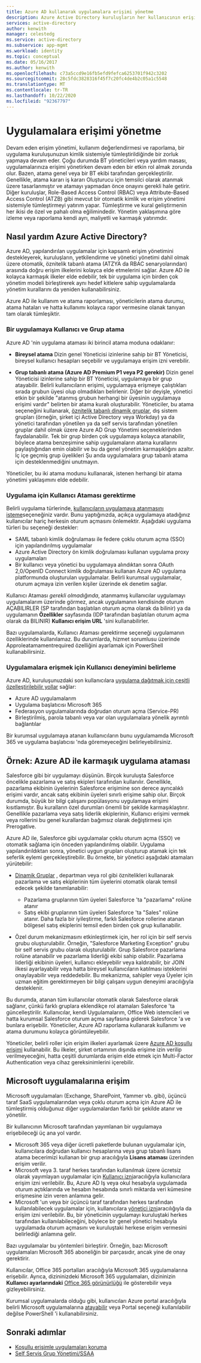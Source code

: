 ```yaml
---
title: Azure AD kullanarak uygulamalara erişimi yönetme
description: Azure Active Directory kuruluşların her kullanıcının erişimi olan uygulamaları nasıl belirtmesini sağladığını açıklar.
services: active-directory
author: kenwith
manager: celestedg
ms.service: active-directory
ms.subservice: app-mgmt
ms.workload: identity
ms.topic: conceptual
ms.date: 05/16/2017
ms.author: kenwith
ms.openlocfilehash: c73a5ccd9e16fb5efd9fefca6253701f942c3202
ms.sourcegitcommit: 28c5fdc3828316f45f7c20fc4de4b2c05a1c5548
ms.translationtype: MT
ms.contentlocale: tr-TR
ms.lasthandoff: 10/22/2020
ms.locfileid: "92367797"
---
```

# <a name="managing-access-to-apps"></a>Uygulamalara erişimi yönetme

Devam eden erişim yönetimi, kullanım değerlendirmesi ve raporlama, bir uygulama kuruluşunuzun kimlik sistemiyle tümleştirildiğinde bir zorluk yapmaya devam eder. Çoğu durumda BT yöneticileri veya yardım masası, uygulamalarınıza erişimi yönetirken devam eden bir etkin rol almak zorunda olur. Bazen, atama genel veya bir BT ekibi tarafından gerçekleştirilir. Genellikle, atama kararı iş kararı Oluşturucu için temsilci olarak atanmak üzere tasarlanmıştır ve atamayı yapmadan önce onayını gerekli hale getirir.  Diğer kuruluşlar, Role-Based Access Control (RBAC) veya Attribute-Based Access Control (ATZB) gibi mevcut bir otomatik kimlik ve erişim yönetimi sistemiyle tümleştirmeyi yatırım yapar. Tümleştirme ve kural geliştirmenin her ikisi de özel ve pahalı olma eğilimindedir. Yönetim yaklaşımına göre izleme veya raporlama kendi ayrı, maliyetli ve karmaşık yatırımdır.

## <a name="how-does-azure-active-directory-help"></a>Nasıl yardım Azure Active Directory?

Azure AD, yapılandırılan uygulamalar için kapsamlı erişim yönetimini destekleyerek, kuruluşların, yetkilendirme ve yönetici yönetimi dahil olmak üzere otomatik, öznitelik tabanlı atama (ATZYA da RBAC senaryolarından) arasında doğru erişim ilkelerini kolayca elde etmelerini sağlar. Azure AD ile kolayca karmaşık ilkeler elde edebilir, tek bir uygulama için birden çok yönetim modeli birleştirerek aynı hedef kitlelere sahip uygulamalarda yönetim kurallarını da yeniden kullanabilirsiniz.

Azure AD ile kullanım ve atama raporlaması, yöneticilerin atama durumu, atama hataları ve hatta kullanımı kolayca rapor vermesine olanak tanıyan tam olarak tümleşiktir.

### <a name="assigning-users-and-groups-to-an-app"></a>Bir uygulamaya Kullanıcı ve Grup atama

Azure AD 'nin uygulama ataması iki birincil atama moduna odaklanır:

* **Bireysel atama** Dizin genel Yöneticisi izinlerine sahip bir BT Yöneticisi, bireysel kullanıcı hesapları seçebilir ve uygulamaya erişim izni verebilir.

* **Grup tabanlı atama (Azure AD Premium P1 veya P2 gerekir)** Dizin genel Yöneticisi izinlerine sahip bir BT Yöneticisi, uygulamaya bir grup atayabilir. Belirli kullanıcıların erişimi, uygulamaya erişmeye çalıştıkları sırada grubun üyesi olup olmadıkları belirlenir. Diğer bir deyişle, yönetici etkin bir şekilde "atanmış grubun herhangi bir üyesinin uygulamaya erişimi vardır" belirten bir atama kuralı oluşturabilir. Yöneticiler, bu atama seçeneğini kullanarak, [öznitelik tabanlı dinamik gruplar](../fundamentals/active-directory-groups-create-azure-portal.md), dış sistem grupları (örneğin, şirket içi Active Directory veya Workday) ya da yönetici tarafından yönetilen ya da self servis tarafından yönetilen gruplar dahil olmak üzere Azure AD Grup Yönetimi seçeneklerinden faydalanabilir. Tek bir grup birden çok uygulamaya kolayca atanabilir, böylece atama benzeşimine sahip uygulamaların atama kurallarını paylaştığından emin olabilir ve bu da genel yönetim karmaşıklığını azaltır. İç içe geçmiş grup üyelikleri Şu anda uygulamalara grup tabanlı atama için desteklenmediğini unutmayın.

Yöneticiler, bu iki atama modunu kullanarak, istenen herhangi bir atama yönetimi yaklaşımını elde edebilir.

### <a name="requiring-user-assignment-for-an-app"></a>Uygulama için Kullanıcı Ataması gerektirme

Belirli uygulama türlerinde, [kullanıcıların uygulamaya atanmasını isteme](assign-user-or-group-access-portal.md#configure-an-application-to-require-user-assignment)seçeneğiniz vardır. Bunu yaptığınızda, açıkça uygulamaya atadığınız kullanıcılar hariç herkesin oturum açmasını önlemektir. Aşağıdaki uygulama türleri bu seçeneği destekler:

* SAML tabanlı kimlik doğrulaması ile federe çoklu oturum açma (SSO) için yapılandırılmış uygulamalar
* Azure Active Directory ön kimlik doğrulaması kullanan uygulama proxy uygulamaları
* Bir kullanıcı veya yönetici bu uygulamaya alındıktan sonra OAuth 2,0/OpenID Connect kimlik doğrulaması kullanan Azure AD uygulama platformunda oluşturulan uygulamalar. Belirli kurumsal uygulamalar, oturum açmaya izin verilen kişiler üzerinde ek denetim sağlar.

Kullanıcı Ataması *gerekli olmadığında*, atanmamış kullanıcılar uygulamayı uygulamalarım üzerinde görmez, ancak uygulamanın kendisinde oturum AÇABILIRLER (SP tarafından başlatılan oturum açma olarak da bilinir) ya da uygulamanın **Özellikler** sayfasında (IDP tarafından başlatılan oturum açma olarak da BILINIR) **Kullanıcı erişim URL** 'sini kullanabilirler.

Bazı uygulamalarda, Kullanıcı Ataması gerektirme seçeneği uygulamanın özelliklerinde kullanılamaz. Bu durumlarda, hizmet sorumlusu üzerinde Approleatamamentrequired özelliğini ayarlamak için PowerShell kullanabilirsiniz.

### <a name="determining-the-user-experience-for-accessing-apps"></a>Uygulamalara erişmek için Kullanıcı deneyimini belirleme

Azure AD, kuruluşunuzdaki son kullanıcılara [uygulama dağıtmak için çeşitli özelleştirilebilir yollar](end-user-experiences.md) sağlar:

* Azure AD uygulamalarım
* Uygulama başlatıcısı Microsoft 365
* Federasyon uygulamalarında doğrudan oturum açma (Service-PR)
* Birleştirilmiş, parola tabanlı veya var olan uygulamalara yönelik ayrıntılı bağlantılar

Bir kurumsal uygulamaya atanan kullanıcıların bunu uygulamamda Microsoft 365 ve uygulama başlatıcısı 'nda göremeyeceğini belirleyebilirsiniz.

## <a name="example-complex-application-assignment-with-azure-ad"></a>Örnek: Azure AD ile karmaşık uygulama ataması
Salesforce gibi bir uygulamayı düşünün. Birçok kuruluşta Salesforce öncelikle pazarlama ve satış ekipleri tarafından kullanılır. Genellikle, pazarlama ekibinin üyelerinin Salesforce erişimine son derece ayrıcalıklı erişimi vardır, ancak satış ekibinin üyeleri sınırlı erişime sahip olur. Birçok durumda, büyük bir bilgi çalışanı popülasyonu uygulamaya erişimi kısıtlamıştır. Bu kuralların özel durumları önemli bir şekilde karmaşıklaştırır. Genellikle pazarlama veya satış liderlik ekiplerinin, Kullanıcı erişimi vermek veya rollerini bu genel kurallardan bağımsız olarak değiştirmesi için Prerogative.

Azure AD ile, Salesforce gibi uygulamalar çoklu oturum açma (SSO) ve otomatik sağlama için önceden yapılandırılmış olabilir. Uygulama yapılandırıldıktan sonra, yönetici uygun grupları oluşturup atamak için tek seferlik eylemi gerçekleştirebilir. Bu örnekte, bir yönetici aşağıdaki atamaları yürütebilir:

* [Dinamik Gruplar](../fundamentals/active-directory-groups-create-azure-portal.md) , departman veya rol gibi öznitelikleri kullanarak pazarlama ve satış ekiplerinin tüm üyelerini otomatik olarak temsil edecek şekilde tanımlanabilir:
  
  * Pazarlama gruplarının tüm üyeleri Salesforce 'ta "pazarlama" rolüne atanır
  * Satış ekibi gruplarının tüm üyeleri Salesforce 'ta "Sales" rolüne atanır. Daha fazla bir iyileştirme, farklı Salesforce rollerine atanan bölgesel satış ekiplerini temsil eden birden çok grup kullanabilir.

* Özel durum mekanizmasını etkinleştirmek için, her rol için bir self servis grubu oluşturulabilir. Örneğin, "Salesforce Marketing Exception" grubu bir self servis grubu olarak oluşturulabilir. Grup Salesforce pazarlama rolüne atanabilir ve pazarlama liderliği ekibi sahip olabilir. Pazarlama liderliği ekibinin üyeleri, kullanıcı ekleyebilir veya kaldırabilir, bir JOIN ilkesi ayarlayabilir veya hatta bireysel kullanıcıların katılması isteklerini onaylayabilir veya reddedebilir. Bu mekanizma, sahipler veya Üyeler için uzman eğitim gerektirmeyen bir bilgi çalışanı uygun deneyimi aracılığıyla desteklenir.

Bu durumda, atanan tüm kullanıcılar otomatik olarak Salesforce olarak sağlanır, çünkü farklı gruplara eklendikçe rol atamaları Salesforce 'ta güncelleştirilir. Kullanıcılar, kendi Uygulamalarım, Office Web istemcileri ve hatta kurumsal Salesforce oturum açma sayfasına giderek Salesforce 'a ve bunlara erişebilir. Yöneticiler, Azure AD raporlama kullanarak kullanımı ve atama durumunu kolayca görüntüleyebilir.

Yöneticiler, belirli roller için erişim ilkeleri ayarlamak üzere [Azure AD koşullu erişimi](../conditional-access/concept-conditional-access-users-groups.md) kullanabilir. Bu ilkeler, şirket ortamının dışında erişime izin verilip verilmeyeceğini, hatta çeşitli durumlarda erişim elde etmek için Multi-Factor Authentication veya cihaz gereksinimlerini içerebilir.

## <a name="access-to-microsoft-applications"></a>Microsoft uygulamalarına erişim

Microsoft uygulamaları (Exchange, SharePoint, Yammer vb. gibi), üçüncü taraf SaaS uygulamalarından veya çoklu oturum açma için Azure AD ile tümleştirmiş olduğunuz diğer uygulamalardan farklı bir şekilde atanır ve yönetilir.

Bir kullanıcının Microsoft tarafından yayımlanan bir uygulamaya erişebileceği üç ana yol vardır.

- Microsoft 365 veya diğer ücretli paketlerde bulunan uygulamalar için, kullanıcılara doğrudan kullanıcı hesaplarına veya grup tabanlı lisans atama becerimizi kullanan bir grup aracılığıyla **Lisans ataması** üzerinden erişim verilir.
- Microsoft veya 3. taraf herkes tarafından kullanılmak üzere ücretsiz olarak yayımlayan uygulamalar için [Kullanıcı izni](configure-user-consent.md)aracılığıyla kullanıcılara erişim izni verilebilir. Bu, Azure AD Iş veya okul hesabıyla uygulamada oturum açtıklarında ve hesabın hesabında sınırlı miktarda veri kümesine erişmesine izin veren anlamına gelir.
- Microsoft 'un veya bir üçüncü taraf tarafından herkes tarafından kullanılabilecek uygulamalar için, kullanıcılara [yönetici izni](manage-consent-requests.md)aracılığıyla da erişim izni verilebilir. Bu, bir yöneticinin uygulamayı kuruluştaki herkes tarafından kullanılabileceğini, böylece bir genel yönetici hesabıyla uygulamada oturum açmasını ve kuruluştaki herkese erişim vermesini belirlediği anlamına gelir.

Bazı uygulamalar bu yöntemleri birleştirir. Örneğin, bazı Microsoft uygulamaları Microsoft 365 aboneliğin bir parçasıdır, ancak yine de onay gerektirir.

Kullanıcılar, Office 365 portalları aracılığıyla Microsoft 365 uygulamalarına erişebilir. Ayrıca, dizininizdeki Microsoft 365 uygulamaları, dizininizin **Kullanıcı ayarlarındaki** [Office 365 görünürlüğü](hide-application-from-user-portal.md) ile gösterebilir veya gizleyebilirsiniz. 

Kurumsal uygulamalarda olduğu gibi, kullanıcıları Azure portal aracılığıyla belirli Microsoft uygulamalarına [atayabilir](assign-user-or-group-access-portal.md) veya Portal seçeneği kullanılabilir değilse PowerShell 'i kullanabilirsiniz.

## <a name="next-steps"></a>Sonraki adımlar
* [Koşullu erişimle uygulamaları koruma](../conditional-access/concept-conditional-access-cloud-apps.md)
* [Self Servis Grup Yönetimi/SSAA](../enterprise-users/groups-self-service-management.md)
